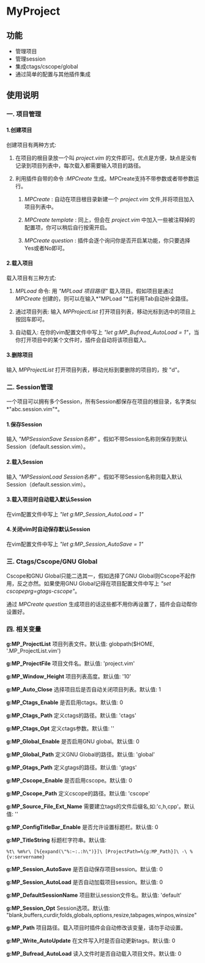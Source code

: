 # MyProject #



## 功能 ##

* 管理项目
* 管理session
* 集成ctags/cscope/global
* 通过简单的配置与其他插件集成

## 使用说明 ##

### 一. 项目管理 ###

#### 1.创建项目 ####

创建项目有两种方式:

1. 在项目的根目录放一个叫 *project.vim* 的文件即可。优点是方便，缺点是没有记录到项目列表中，每次载入都需要输入项目的路径。

2. 利用插件自带的命令 *:MPCreate* 生成。MPCreate支持不带参数或者带参数运行。

    1) *MPCreate* : 自动在项目根目录新建一个 *project.vim* 文件,并将项目加入项目列表中。

    2) *MPCreate template* : 同上，但会在 *project.vim* 中加入一些被注释掉的配置项，你可以稍后自行按需开启。
    
    3) *MPCreate question* : 插件会逐个询问你是否开启某功能，你只要选择Yes或者No即可。

#### 2.载入项目 ####

载入项目有三种方式:

1. *MPLoad* 命令: 用 *"MPLoad 项目路径"* 载入项目。假如项目是通过 *MPCreate* 创建的，则可以在输入*"MPLoad "*后利用Tab自动补全路径。

2. 通过项目列表: 输入 *MPProjectList* 打开项目列表，移动光标到选中的项目上按回车即可。

3. 自动载入: 在你的vim配置文件中写上 *"let g:MP\_Bufread\_AutoLoad = 1"*，当你打开项目中的某个文件时，插件会自动将该项目载入。

#### 3.删除项目 ####

输入 *MPProjectList* 打开项目列表，移动光标到要删除的项目的，按 "d"。

### 二. Session管理 ###

一个项目可以拥有多个Session，所有Session都保存在项目的根目录，名字类似*"abc.session.vim"*。

#### 1.保存Session ####

输入 *"MPSessionSave Session名称"* 。假如不带Session名称则保存到默认Session（default.session.vim）。

#### 2.载入Session ####

输入 *"MPSessionLoad Session名称"* 。假如不带Session名称则载入默认Session（default.session.vim）。

#### 3.载入项目时自动载入默认Session ####

在vim配置文件中写上 *"let g:MP_Session_AutoLoad = 1"*

#### 4.关闭vim时自动保存默认Session ####

在vim配置文件中写上 *"let g:MP_Session_AutoSave = 1"*

### 三. Ctags/Cscope/GNU Global ###

Cscope和GNU Global只能二选其一，假如选择了GNU Global则Cscope不起作用，反之亦然。如果使用GNU Global记得在项目配置文件中写上 *"set cscopeprg=gtags-cscope"*。

通过 *MPCreate question* 生成项目的话这些都不用你再设置了，插件会自动帮你设置好。

### 四. 相关变量 ###

**g:MP\_ProjectList** 项目列表文件。默认值: globpath($HOME, '.MP_ProjectList.vim')

**g:MP\_ProjectFile** 项目文件名。默认值: 'project.vim'

**g:MP\_Window\_Height** 项目列表高度。默认值: '10'

**g:MP\_Auto\_Close** 选择项目后是否自动关闭项目列表。默认值: 1

**g:MP\_Ctags\_Enable** 是否启用ctags。默认值: 0

**g:MP\_Ctags\_Path** 定义ctags的路径。默认值: 'ctags'

**g:MP\_Ctags\_Opt** 定义ctags参数。默认值: ''

**g:MP\_Global\_Enable** 是否启用GNU global。默认值: 0

**g:MP\_Global\_Path** 定义GNU Global的路径。默认值: 'global'

**g:MP\_Gtags\_Path** 定义gtags的路径。默认值: 'gtags'

**g:MP\_Cscope\_Enable** 是否启用cscope。默认值: 0

**g:MP\_Cscope\_Path** 定义cscope的路径。默认值: 'cscope'

**g:MP\_Source\_File\_Ext\_Name** 需要建立tags的文件后缀名,如:'c,h,cpp'。默认值: ''

**g:MP\_ConfigTitleBar\_Enable** 是否允许设置标题栏。默认值: 0

**g:MP\_TitleString** 标题栏字符串。默认值: 

    %t\ %m%r\ [%{expand(\"%:~:.:h\")}]\ [ProjectPath=%{g:MP_Path}]\ -\ %{v:servername}

**g:MP\_Session\_AutoSave** 是否自动保存项目session。默认值: 0

**g:MP\_Session\_AutoLoad** 是否自动加载项目session。默认值: 0

**g:MP\_DefaultSessionName** 项目默认session文件名。默认值: 'default'

**g:MP\_Session\_Opt** Session选项。默认值: "blank,buffers,curdir,folds,globals,options,resize,tabpages,winpos,winsize"

**g:MP\_Path** 项目路径。载入项目时插件会自动修改该变量，请勿手动设置。

**g:MP\_Write\_AutoUpdate** 在文件写入时是否自动更新tags。默认值: 0

**g:MP\_Bufread\_AutoLoad** 读入文件时是否自动载入项目文件。默认值: 0

